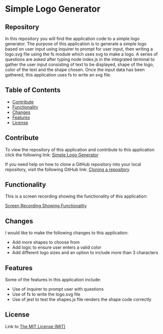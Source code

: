 # Simple Logo Generator

## Repository

In this repository you will find the application code to a simple logo generator. The purpose of this application is to generate a simple logo based on user input using inquirer to prompt for user input, then writing a logo.svg file using the fs module which uses svg to make a logo. A series of questions are asked after typing node index.js in the integrated terminal to gather the user input consisting of text to be displayed, shape of the logo, color of the text and the shape chosen. Once the input data has been gathered, this application uses fs to write an svg file. 

## Table of Contents

- [Contribute](#contribute)
- [Functionality](#functionality)
- [Changes](#changes)
- [Features](#features)
- [License](#license)

## Contribute

To view the repository of this application and contribute to this application click the following link:  [Simple Logo Generator](https://github.com/lmansilla92/simple-logo-generator)

If you need help on how to clone a GitHub repository into your local repository, visit the following GitHub link: [Cloning a repository](https://docs.github.com/en/repositories/creating-and-managing-repositories/cloning-a-repository) 

## Functionality

This is a screen recording showing the functionality of this application:

[Screen Recording Showing Functionality](https://drive.google.com/file/d/1dZy3JZGf3VrC7ieSB_REoJNs4QIowbK6/view)

## Changes

I would like to make the following changes to this application:

- Add more shapes to choose from
- Add logic to ensure user enters a valid color
- Add different logo sizes and an option to include more than 3 characters

## Features

Some of the features in this application include:

- Use of inquirer to prompt user with questions
- Use of fs to write the logo.svg file
- Use of jest to test the shapes.js file renders the shape code correctly

## License

Link to [The MIT License (MIT)](https://github.com/lmansilla92/simple-logo-generator/blob/main/LICENSE)